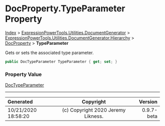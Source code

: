 ﻿# DocProperty.TypeParameter Property

[Index](../index.md) > [ExpressionPowerTools.Utilities.DocumentGenerator](ExpressionPowerTools.Utilities.DocumentGenerator.a.md) > [ExpressionPowerTools.Utilities.DocumentGenerator.Hierarchy](ExpressionPowerTools.Utilities.DocumentGenerator.Hierarchy.n.md) > [DocProperty](ExpressionPowerTools.Utilities.DocumentGenerator.Hierarchy.DocProperty.cs.md) > **TypeParameter**

Gets or sets the associated type parameter.

```csharp
public DocTypeParameter TypeParameter { get; set; }
```

### Property Value

 [DocTypeParameter](ExpressionPowerTools.Utilities.DocumentGenerator.Hierarchy.DocTypeParameter.cs.md) 


---

| Generated | Copyright | Version |
| :-- | :-: | --: |
| 10/21/2020 18:58:20 | (c) Copyright 2020 Jeremy Likness. | 0.9.7-beta |
